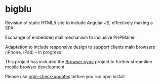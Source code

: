 bigblu
======

Revision of static HTML5 site to include Angular JS, effectively making a SPA.

Exchange of embedded mail mechanism to inclusive PHPMailer.

Adaptation to include responsive design to support clients main browsers (iPhone, iPad) - In progress

This project has included the [Browser-sync](https://github.com/shakyShane/browser-sync) project to further streamline mobile browser development

Please use [npm-check-updates](https://github.com/tjunnone/npm-check-updates) before you run npm install
